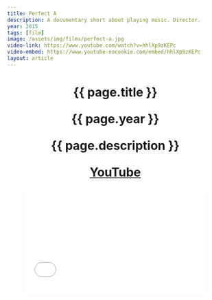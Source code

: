 ```yaml
---
title: Perfect A
description: A documentary short about playing music. Director.
year: 2015
tags: [film]
image: /assets/img/films/perfect-a.jpg
video-link: https://www.youtube.com/watch?v=hhlXp9zKEPc
video-embed: https://www.youtube-nocookie.com/embed/hhlXp9zKEPc
layout: article
---
```


<header class="intro">
    <h1 class="title">{{ page.title }}
    <p class="year">{{ page.year }}</p>
    <p class="subtitle">{{ page.description }}</p>
    <div class="platforms">
        <a href="{{ page.video-link }}" title="YouTube">YouTube</a>
    </div>
    <figure>
        <div style="padding:56.25% 0 0 0;position:relative;"><iframe src="{{ page.video-embed }}" style="position:absolute;top:0;left:0;width:100%;height:100%;" frameborder="0" allow="accelerometer; autoplay; encrypted-media; gyroscope; picture-in-picture" allowfullscreen></iframe></div>
    </figure>
</header>